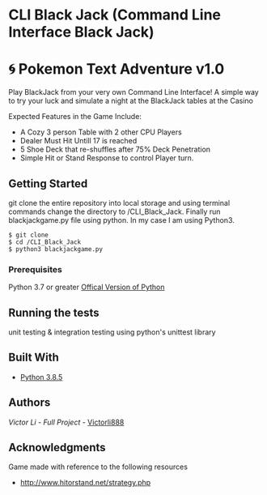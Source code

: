 # CLI Black Jack (Command Line Interface Black Jack)

# **:cyclone:  Pokemon Text Adventure v1.0**
Play BlackJack from your very own Command Line Interface! A simple way to try your luck and simulate a night at the BlackJack tables at the Casino

Expected Features in the Game Include:
* A Cozy 3 person Table with 2 other CPU Players
* Dealer Must Hit Untill 17 is reached
* 5 Shoe Deck that re-shuffles after 75% Deck Penetration 
* Simple Hit or Stand Response to control Player turn.

## **Getting Started**
git clone the entire repository into local storage and using terminal commands change the directory to /CLI_Black_Jack.
Finally run blackjackgame.py file using python. In my case I am using Python3.

```aidl
$ git clone 
$ cd /CLI_Black_Jack
$ python3 blackjackgame.py
```

### Prerequisites

Python 3.7 or greater [Offical Version of Python](https://www.python.org/downloads/)

## Running the tests

unit testing & integration testing using python's unittest library

## Built With

* [Python 3.8.5](https://www.python.org/downloads/) 


## Authors

*Victor Li* - *Full Project* - [Victorli888](https://github.com/Victorli888)



## Acknowledgments
Game made with reference to the following resources 
* http://www.hitorstand.net/strategy.php
